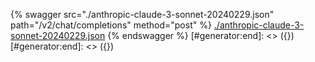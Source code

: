 [#generator:start]: <> ({ "template": "openapi" })
[#generator:start]: <> ({ "template": "openapi" })
{% swagger src="./anthropic-claude-3-sonnet-20240229.json" path="/v2/chat/completions" method="post" %}
[./anthropic-claude-3-sonnet-20240229.json](./anthropic-claude-3-sonnet-20240229.json)
{% endswagger %}
[#generator:end]: <> ({})
[#generator:end]: <> ({})